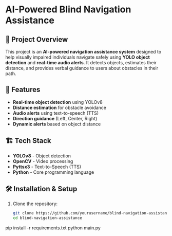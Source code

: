# AI-Powered Blind Navigation Assistance  

## 📝 Project Overview  
This project is an **AI-powered navigation assistance system** designed to help visually impaired individuals navigate safely using **YOLO object detection** and **real-time audio alerts**. It detects objects, estimates their distance, and provides verbal guidance to users about obstacles in their path.  

## 🎯 Features  
- **Real-time object detection** using YOLOv8  
- **Distance estimation** for obstacle avoidance  
- **Audio alerts** using text-to-speech (TTS)  
- **Direction guidance** (Left, Center, Right)  
- **Dynamic alerts** based on object distance  

## 🏗️ Tech Stack  
- **YOLOv8** - Object detection  
- **OpenCV** - Video processing  
- **Pyttsx3** - Text-to-Speech (TTS)  
- **Python** - Core programming language  

## 🛠️ Installation & Setup  
1. Clone the repository:  
   ```bash
   git clone https://github.com/yourusername/blind-navigation-assistance.git
   cd blind-navigation-assistance
pip install -r requirements.txt
python main.py
